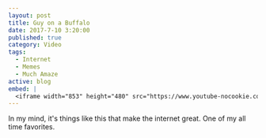```yaml
---
layout: post
title: Guy on a Buffalo
date: 2017-7-10 3:20:00
published: true
category: Video
tags:
  - Internet
  - Memes
  - Much Amaze
active: blog
embed: |
  <iframe width="853" height="480" src="https://www.youtube-nocookie.com/embed/iJ4T9CQA0UM?rel=0" frameborder="0" allowfullscreen></iframe>
---
```


In my mind, it's things like this that make the internet great. One of my all time favorites.

